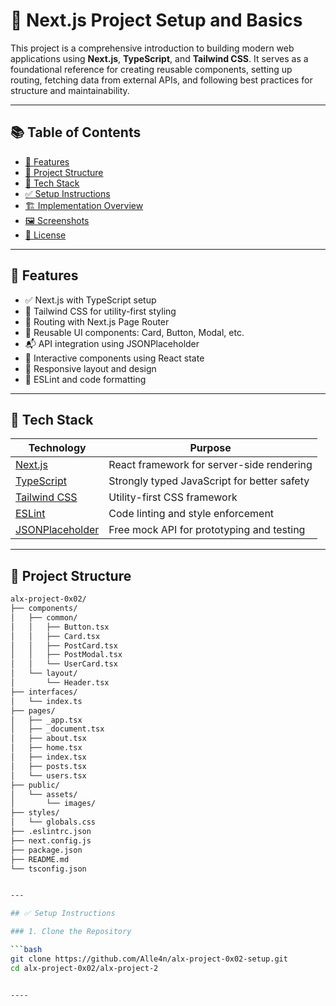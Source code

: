 # 🚀 Next.js Project Setup and Basics

This project is a comprehensive introduction to building modern web applications using **Next.js**, **TypeScript**, and **Tailwind CSS**. It serves as a foundational reference for creating reusable components, setting up routing, fetching data from external APIs, and following best practices for structure and maintainability.

---

## 📚 Table of Contents

- [🔧 Features](#-features)
- [📁 Project Structure](#-project-structure)
- [🧰 Tech Stack](#-tech-stack)
- [✅ Setup Instructions](#-setup-instructions)
- [🏗️ Implementation Overview](#-implementation-overview)
- [🖼️ Screenshots](#️-screenshots)
- [📄 License](#-license)

---

## 🔧 Features

- ✅ Next.js with TypeScript setup
- 🎨 Tailwind CSS for utility-first styling
- 📄 Routing with Next.js Page Router
- 🧩 Reusable UI components: Card, Button, Modal, etc.
- 📬 API integration using JSONPlaceholder
- 💬 Interactive components using React state
- 📱 Responsive layout and design
- 🧼 ESLint and code formatting

---
## 🧰 Tech Stack

| Technology                                                                 | Purpose                                        |
|----------------------------------------------------------------------------|------------------------------------------------|
| [Next.js](https://nextjs.org/)                                             | React framework for server-side rendering      |
| [TypeScript](https://www.typescriptlang.org/)                              | Strongly typed JavaScript for better safety    |
| [Tailwind CSS](https://tailwindcss.com/)                                   | Utility-first CSS framework                    |
| [ESLint](https://eslint.org/)                                              | Code linting and style enforcement             |
| [JSONPlaceholder](https://jsonplaceholder.typicode.com/)                   | Free mock API for prototyping and testing      |

---
## 📁 Project Structure

```bash
alx-project-0x02/
├── components/
│   ├── common/
│   │   ├── Button.tsx
│   │   ├── Card.tsx
│   │   ├── PostCard.tsx
│   │   ├── PostModal.tsx
│   │   └── UserCard.tsx
│   └── layout/
│       └── Header.tsx
├── interfaces/
│   └── index.ts
├── pages/
│   ├── _app.tsx
│   ├── _document.tsx
│   ├── about.tsx
│   ├── home.tsx
│   ├── index.tsx
│   ├── posts.tsx
│   └── users.tsx
├── public/
│   └── assets/
│       └── images/
├── styles/
│   └── globals.css
├── .eslintrc.json
├── next.config.js
├── package.json
├── README.md
└── tsconfig.json


---

## ✅ Setup Instructions

### 1. Clone the Repository

```bash
git clone https://github.com/Alle4n/alx-project-0x02-setup.git
cd alx-project-0x02/alx-project-2


----

